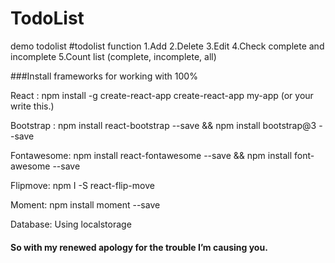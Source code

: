 # TodoList
demo todolist
#todolist function
1.Add
2.Delete
3.Edit
4.Check complete and incomplete
5.Count list (complete, incomplete, all)

###Install frameworks for working with 100%

React : npm install -g create-react-app
        create-react-app my-app (or your write this.)
        
Bootstrap : npm install react-bootstrap --save && npm install bootstrap@3 --save
            
Fontawesome: npm install react-fontawesome --save && npm install font-awesome --save
             
Flipmove: npm I -S react-flip-move

Moment: npm install moment --save

Database: Using localstorage
#### So with my renewed apology for the trouble I’m causing you.

